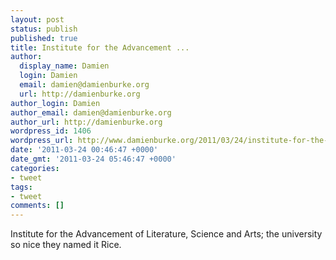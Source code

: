 ```yaml
---
layout: post
status: publish
published: true
title: Institute for the Advancement ...
author:
  display_name: Damien
  login: Damien
  email: damien@damienburke.org
  url: http://damienburke.org
author_login: Damien
author_email: damien@damienburke.org
author_url: http://damienburke.org
wordpress_id: 1406
wordpress_url: http://www.damienburke.org/2011/03/24/institute-for-the-advancement/
date: '2011-03-24 00:46:47 +0000'
date_gmt: '2011-03-24 05:46:47 +0000'
categories:
- tweet
tags:
- tweet
comments: []
---
```

<p>Institute for the Advancement of Literature, Science and Arts; the university so nice they named it Rice.</p>
